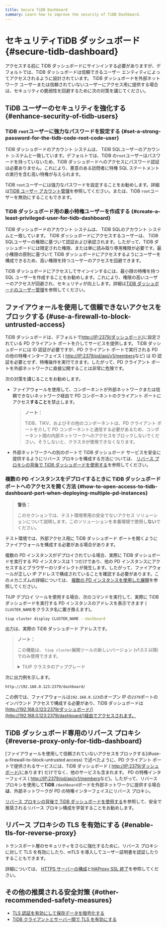 ```yaml
---
title: Secure TiDB Dashboard
summary: Learn how to improve the security of TiDB Dashboard.
---
```


# セキュリティTiDB ダッシュボード {#secure-tidb-dashboard}

アクセスする前に TiDB ダッシュボードにサインインする必要がありますが、デフォルトでは、TiDB ダッシュボードは信頼できるユーザー エンティティによってアクセスされるように設計されています。 TiDB ダッシュボードを外部ネットワーク ユーザーまたは信頼されていないユーザーにアクセス用に提供する場合は、セキュリティの脆弱性を回避するために次の対策を講じてください。

## TiDB ユーザーのセキュリティを強化する {#enhance-security-of-tidb-users}

### TiDB <code>root</code>ユーザーに強力なパスワードを設定する {#set-a-strong-password-for-the-tidb-code-root-code-user}

TiDB ダッシュボードのアカウント システムは、 TiDB SQLユーザーのアカウント システムと一致しています。デフォルトでは、TiDB の`root`ユーザーはパスワードを持っていないため、TiDB ダッシュボードへのアクセスにパスワード認証は必要ありません。これにより、悪意のある訪問者に特権 SQL ステートメントの実行を含む高い特権が与えられます。

TiDB `root`ユーザーには強力なパスワードを設定することをお勧めします。詳細は[TiDB ユーザー アカウント管理](/user-account-management.md)を参照してください。または、TiDB `root`ユーザーを無効にすることもできます。

### TiDB ダッシュボード用の最小特権ユーザーを作成する {#create-a-least-privileged-user-for-tidb-dashboard}

TiDB ダッシュボードのアカウント システムは、 TiDB SQLのアカウント システムと一致しています。 TiDB ダッシュボードにアクセスするユーザーは、 TiDB SQLユーザーの権限に基づいて認証および承認されます。したがって、TiDB ダッシュボードには限定された権限、または単に読み取り専用権限が必要です。最小権限の原則に基づいて TiDB ダッシュボードにアクセスするようにユーザーを構成できるため、高い権限を持つユーザーのアクセスを回避できます。

TiDB ダッシュボードにアクセスしてサインインするには、最小限の特権を持つ SQL ユーザーを作成することをお勧めします。これにより、権限の高いユーザーのアクセスが回避され、セキュリティが向上します。詳細は[TiDB ダッシュボードのユーザー管理](/dashboard/dashboard-user.md)を参照してください。

## ファイアウォールを使用して信頼できないアクセスをブロックする {#use-a-firewall-to-block-untrusted-access}

TiDB ダッシュボードは、デフォルトで[http://IP:2379/ダッシュボード/](http://IP:2379/dashboard/)に設定されている PD クライアント ポートを介してサービスを提供します。 TiDB ダッシュボードには ID 認証が必要ですが、PD クライアント ポートで実行される PD の他の特権インターフェイス ( [http://IP:2379/pd/api/v1/members](http://IP:2379/pd/api/v1/members)など) は ID 認証を必要とせず、特権操作を実行できます。したがって、PD クライアント ポートを外部ネットワークに直接公開することは非常に危険です。

次の対策を講じることをお勧めします。

-   ファイアウォールを使用して、コンポーネントが外部ネットワークまたは信頼できないネットワーク経由で PD コンポーネントのクライアント ポートにアクセス**すること**を禁止します。

    > **ノート：**
    >
    > TiDB、TiKV、およびその他のコンポーネントは、PD クライアント ポートを介して PD コンポーネントと通信する必要があるため、コンポーネント間の内部ネットワークへのアクセスをブロックしないでください。そうしないと、クラスタが使用できなくなります。

-   外部ネットワークへの別のポートで TiDB ダッシュボード サービスを安全に提供するようにリバース プロキシを構成する方法については、 [リバース プロキシの背後で TiDB ダッシュボードを使用する](/dashboard/dashboard-ops-reverse-proxy.md)を参照してください。

### 複数の PD インスタンスをデプロイするときに TiDB ダッシュボード ポートへのアクセスを開く方法 {#how-to-open-access-to-tidb-dashboard-port-when-deploying-multiple-pd-instances}

> **警告：**
>
> このセクションでは、テスト環境専用の安全でないアクセス ソリューションについて説明します。このソリューションを本番環境で使用し**ない**でください。

テスト環境では、外部アクセス用に TiDB ダッシュボード ポートを開くようにファイアウォールを構成する必要がある場合があります。

複数の PD インスタンスがデプロイされている場合、実際に TiDB ダッシュボードを実行する PD インスタンスは 1 つだけであり、他の PD インスタンスにアクセスするとブラウザーのリダイレクトが発生します。したがって、ファイアウォールが正しい IP アドレスで構成されていることを確認する必要があります。このメカニズムの詳細については、 [複数の PD インスタンスを使用した展開](/dashboard/dashboard-ops-deploy.md#deployment-with-multiple-pd-instances)を参照してください。

TiUP デプロイ ツールを使用する場合、次のコマンドを実行して、実際に TiDB ダッシュボードを実行する PD インスタンスのアドレスを表示できます ( `CLUSTER_NAME`をクラスタ名に置き換えます)。


```bash
tiup cluster display CLUSTER_NAME --dashboard
```

出力は、実際の TiDB ダッシュボード アドレスです。

> **ノート：**
>
> この機能は、 `tiup cluster`展開ツールの新しいバージョン (v1.0.3 以降) でのみ使用できます。
>
> <details><summary>TiUP クラスタのアップグレード</summary>
>
> >
> ```bash
> tiup update --self
> tiup update cluster --force
> ```
>
> </details>

次に出力例を示します。

```bash
http://192.168.0.123:2379/dashboard/
```

この例では、ファイアウォールは`192.168.0.123`のオープン IP の`2379`ポートのインバウンド アクセスで構成する必要があり、TiDB ダッシュボードは[http://192.168.0.123:2379/ダッシュボード/](http://192.168.0.123:2379/dashboard/)経由でアクセスされます。

## TiDB ダッシュボード専用のリバース プロキシ {#reverse-proxy-only-for-tidb-dashboard}

[ファイアウォールを使用して信頼されていないアクセスをブロックする](#use-a-firewall-to-block-untrusted access) で述べたように、PD クライアント ポートで提供されるサービスには、TiDB ダッシュボード ( [http://IP:2379/ダッシュボード/](http://IP:2379/dashboard/)にあります) だけでなく、他のサービスも含まれます。 PD の特権インターフェイス ( [http://IP:2379/pd/api/v1/members](http://IP:2379/pd/api/v1/members)など)。したがって、リバース プロキシを使用して**TiDB** `/dashboard`ボードを外部ネットワークに提供する場合<strong>は</strong>、外部ネットワークが PD の特権インターフェイスにリバース プロキシ。

[リバース プロキシの背後で TiDB ダッシュボードを使用する](/dashboard/dashboard-ops-reverse-proxy.md)を参照して、安全で推奨されるリバース プロキシ構成を学習することをお勧めします。

## リバース プロキシの TLS を有効にする {#enable-tls-for-reverse-proxy}

トランスポート層のセキュリティをさらに強化するために、リバース プロキシに対して TLS を有効にしたり、mTLS を導入してユーザー証明書を認証したりすることもできます。

詳細については、 [HTTPS サーバーの構成](http://nginx.org/en/docs/http/configuring_https_servers.html)と[HAProxy SSL 終了](https://www.haproxy.com/blog/haproxy-ssl-termination/)を参照してください。

## その他の推奨される安全対策 {#other-recommended-safety-measures}

-   [TLS 認証を有効にして保存データを暗号化する](/enable-tls-between-components.md)
-   [TiDB クライアントとサーバー間で TLS を有効にする](/enable-tls-between-clients-and-servers.md)
